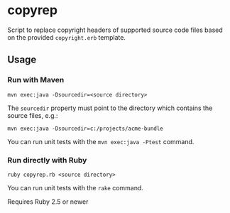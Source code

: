 # copyrep

Script to replace copyright headers of supported source code files based on the provided `copyright.erb` template.

## Usage

### Run with Maven

```
mvn exec:java -Dsourcedir=<source directory>
```

The `sourcedir` property must point to the directory which contains the source files, e.g.:

```
mvn exec:java -Dsourcedir=c:/projects/acme-bundle
```

You can run unit tests with the `mvn exec:java -Ptest` command.

### Run directly with Ruby

```
ruby copyrep.rb <source directory>
```

You can run unit tests with the `rake` command.

Requires Ruby 2.5 or newer
